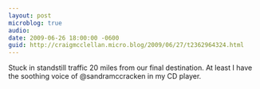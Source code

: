 ```yaml
---
layout: post
microblog: true
audio: 
date: 2009-06-26 18:00:00 -0600
guid: http://craigmcclellan.micro.blog/2009/06/27/t2362964324.html
---
```

Stuck in standstill traffic 20 miles from our final destination. At least I have the soothing voice of @sandramccracken in my CD player.
